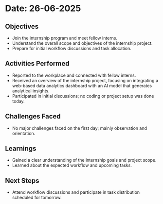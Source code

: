 # Date: 26-06-2025

## Objectives
- Join the internship program and meet fellow interns.
- Understand the overall scope and objectives of the internship project.
- Prepare for initial workflow discussions and task allocation.

## Activities Performed
- Reported to the workplace and connected with fellow interns.
- Received an overview of the internship project, focusing on integrating a web-based data analytics dashboard with an AI model that generates analytical insights.
- Participated in initial discussions; no coding or project setup was done today.
  
## Challenges Faced
- No major challenges faced on the first day; mainly observation and orientation.

## Learnings
- Gained a clear understanding of the internship goals and project scope.
- Learned about the expected workflow and upcoming tasks.

## Next Steps
- Attend workflow discussions and participate in task distribution scheduled for tomorrow.
